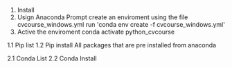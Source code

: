 1. Install
2. Usign Anaconda Prompt create an enviroment using the file cvcourse_windows.yml
   run 'conda env create -f cvcourse_windows.yml'
3. Active the enviroment
   conda activate python_cvcourse

1.1 Pip list
1.2 Pip install
All packages that are pre installed from anaconda

2.1 Conda List
2.2 Conda Install
